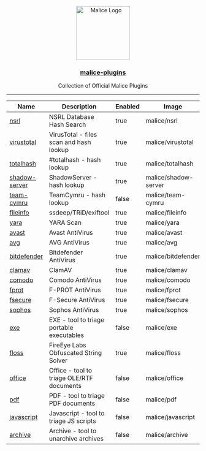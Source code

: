 <p align="center">
  <a href="https://github.com/malice-plugins"><img alt="Malice Logo" src="https://avatars3.githubusercontent.com/u/29681275?v=3&s=200" height="140" /></a>
  <a href="https://github.com/malice-plugins"><h3 align="center">malice-plugins</h3></a>
  <p align="center">Collection of Official Malice Plugins</p>
</p>

---

| Name          | Description                               | Enabled | Image                | Category | Mime                   |
|---------------|-------------------------------------------|---------|----------------------|----------|------------------------|
| [nsrl](https://github.com/malice-plugins/nsrl)          | NSRL Database Hash Search                 | true    | malice/nsrl          | intel    | hash                   |
| [virustotal](https://github.com/malice-plugins/virustotal)     | VirusTotal - files scan and hash lookup   | true    | malice/virustotal    | intel    | hash                   |
| [totalhash](https://github.com/malice-plugins/totalhash)      | #totalhash - hash lookup                  | true    | malice/totalhash     | intel    | hash                   |
| [shadow-server](https://github.com/malice-plugins/shadow-server)  | ShadowServer - hash lookup                | true    | malice/shadow-server | intel    | hash                   |
| [team-cymru](https://github.com/malice-plugins/team-cymru)     | TeamCymru - hash lookup                   | false   | malice/team-cymru    | intel    | hash                   |
| [fileinfo](https://github.com/malice-plugins/fileinfo)       | ssdeep/TRiD/exiftool                      | true    | malice/fileinfo      | metadata | \*                     |
| [yara](https://github.com/malice-plugins/yara)           | YARA Scan                                 | true    | malice/yara          | av       | \*                     |
| [avast](https://github.com/malice-plugins/avast)          | Avast AntiVirus                           | true    | malice/avast         | av       | \*                     |
| [avg](https://github.com/malice-plugins/avg)            | AVG AntiVirus                             | true    | malice/avg           | av       | \*                     |
| [bitdefender](https://github.com/malice-plugins/bitdefender)    | Bitdefender AntiVirus                     | true    | malice/bitdefender   | av       | \*                     |
| [clamav](https://github.com/malice-plugins/clamav)         | ClamAV                                    | true    | malice/clamav        | av       | \*                     |
| [comodo](https://github.com/malice-plugins/comodo)         | Comodo AntiVirus                          | true    | malice/comodo        | av       | \*                     |
| [fprot](https://github.com/malice-plugins/fprot)          | F-PROT AntiVirus                          | true    | malice/fprot         | av       | \*                     |
| [fsecure](https://github.com/malice-plugins/fsecure)        | F-Secure AntiVirus                        | true    | malice/fsecure       | av       | \*                     |
| [sophos](https://github.com/malice-plugins/sophos)         | Sophos AntiVirus                          | true    | malice/sophos        | av       | \*                     |
| [exe](https://github.com/malice-plugins/exe)             | EXE - tool to triage portable executables  | false   | malice/exe            | exe      | application/x-dosexec  |
| [floss](https://github.com/malice-plugins/floss)          | FireEye Labs Obfuscated String Solver     | true    | malice/floss         | exe      | application/x-dosexec  |
| [office](https://github.com/malice-plugins/office)         | Office - tool to triage OLE/RTF documents | false   | malice/office        | document | \*                     |
| [pdf](https://github.com/malice-plugins/pdf)            | PDF - tool to triage PDF documents        | false   | malice/pdf           | document | application/pdf        |
| [javascript](https://github.com/malice-plugins/javascript)     | Javascript - tool to triage JS scripts    | false   | malice/javascript    | document | application/javascript |
| [archive](https://github.com/malice-plugins/archive)            | Archive - tool to unarchive archives          | false   | malice/archive           | archive  | archive                |
